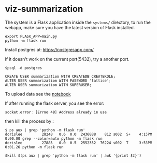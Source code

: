 # viz-summarization

The system is a Flask application inside the ``systems/`` directory, to run the webapp, make sure you have the latest version of Flask installed. 
 
```
export FLASK_APP=main.py
python -m flask run
```

Install postgres at: https://postgresapp.com/

If it doesn't work on the current port(5432), try a another port.
```
$psql -d postgres

CREATE USER summarization WITH CREATEDB CREATEROLE;
ALTER USER summarization WITH PASSWORD 'lattice';
ALTER USER summarization WITH SUPERUSER;
```
To upload data see the [notebook](https://github.com/dorisjlee/viz-summarization/blob/master/ipynb/Testing%20Postgres%20SQL.ipynb)

If after running the flask server, you see the error: 
```
socket.error: [Errno 48] Address already in use
```
then kill the process by : 
```
$ ps aux | grep 'python -m flask run'
dorislee         28248   0.6  0.0  2436888    812 s002  S+    4:15PM   0:00.00 grep --color=auto python -m flask run
dorislee         27885   0.0  0.5  2552352  76224 s002  T     3:58PM   0:01.26 python -m flask run

$kill $(ps aux | grep 'python -m flask run' | awk '{print $2}')
```
